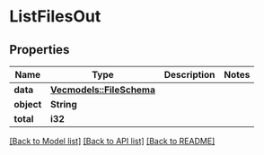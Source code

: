 # ListFilesOut

## Properties

Name | Type | Description | Notes
------------ | ------------- | ------------- | -------------
**data** | [**Vec<models::FileSchema>**](FileSchema.md) |  | 
**object** | **String** |  | 
**total** | **i32** |  | 

[[Back to Model list]](../README.md#documentation-for-models) [[Back to API list]](../README.md#documentation-for-api-endpoints) [[Back to README]](../README.md)


